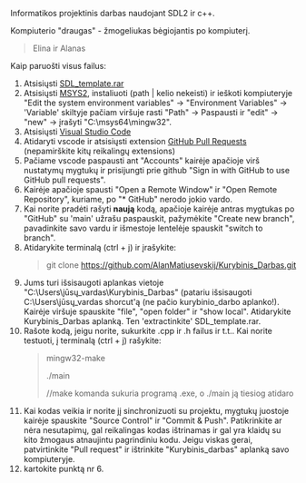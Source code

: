 Informatikos projektinis darbas naudojant SDL2 ir c++.

Kompiuterio "draugas" - žmogeliukas bėgiojantis po kompiuterį.

> Elina ir Alanas

Kaip paruošti visus failus:

1) Atsisiųsti [SDL_template.rar](https://mega.nz/file/y1NSxabT#P6f9sO8f9dAEIzUoyAVKD_EBcK5cvnJOabRx-dmOwc4)
2) Atsisiųsti [MSYS2](https://github.com/msys2/msys2-installer/releases/download/2024-01-13/msys2-x86_64-20240113.exe), instaliuoti (path | kelio nekeisti) ir ieškoti kompiuteryje "Edit the system environment variables" -> "Environment Variables" -> 'Variable' skiltyje pačiam viršuje rasti "Path" -> Paspausti ir "edit" -> "new" -> įrašyti "C:\msys64\mingw32".
3) Atsisiųsti [Visual Studio Code](https://code.visualstudio.com/)
4) Atidaryti vscode ir atsisiųsti extension [GitHub Pull Requests](https://marketplace.visualstudio.com/items?itemName=GitHub.vscode-pull-request-github) (nepamirškite kitų reikalingų extensions)
5) Pačiame vscode paspausti ant "Accounts" kairėje apačioje virš nustatymų mygtukų ir prisijungti prie github "Sign in with GitHub to use GitHub pull requests".
6) Kairėje apačioje spausti "Open a Remote Window" ir "Open Remote Repository", kuriame, po "* GitHub" nerodo jokio vardo.
7) Kai norite pradėti rašyti **naują** kodą, apačioje kairėje antras mygtukas po "GitHub" su 'main' užrašu paspauskit, pažymėkite "Create new branch", pavadinkite savo vardu ir išmestoje lentelėje spauskit "switch to branch".
8) Atidarykite terminalą (ctrl + j) ir įrašykite:
   > git clone https://github.com/AlanMatiusevskij/Kurybinis_Darbas.git
9) Jums turi išsisaugoti aplankas vietoje "C:\Users\jūsų_vardas\Kurybinis_Darbas" (patariu išsisaugoti C:\Users\jūsų_vardas shorcut'ą (ne pačio kurybinio_darbo aplanko!). Kairėje viršuje spauskite "file", "open folder" ir "show local".
   Atidarykite Kurybinis_Darbas aplanką. Ten 'extractinkite' SDL_template.rar.
10) Rašote kodą, jeigu norite, sukurkite .cpp ir .h failus ir t.t.. Kai norite testuoti, į terminalą (ctrl + j) rašykite:
    > mingw32-make
    > 
    > ./main
    >
    > //make komanda sukuria programą .exe, o ./main ją tiesiog atidaro
11) Kai kodas veikia ir norite jį sinchronizuoti su projektu, mygtukų juostoje kairėje spauskite "Source Control" ir "Commit & Push". Patikrinkite ar nėra nesutapimų, gal reikalingas kodas ištrinamas ir gal yra klaidų su kito žmogaus atnaujintu pagrindiniu kodu. Jeigu viskas gerai, patvirtinkite "Pull request" ir ištrinkite "Kurybinis_darbas" aplanką savo kompiuteryje.
12) kartokite punktą nr 6.
